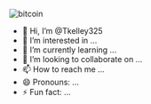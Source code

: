 ![bitcoin](https://github.com/user-attachments/assets/5fee80dc-5a1b-4d9e-adeb-a03a62c018c2)
- 👋 Hi, I’m @Tkelley325
- 👀 I’m interested in ...
- 🌱 I’m currently learning ...
- 💞️ I’m looking to collaborate on ...
- 📫 How to reach me ...
- 😄 Pronouns: ...
- ⚡ Fun fact: ...

<!---
Tkelley325/Tkelley325 is a ✨ special ✨ repository because its `README.md` (this file) appears on your GitHub profile.
You can click the Preview link to take a look at your changes.
--->
